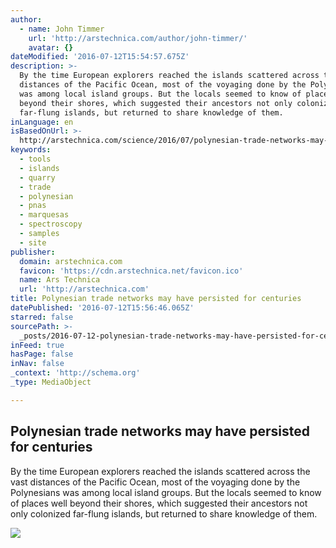 ```yaml
---
author:
  - name: John Timmer
    url: 'http://arstechnica.com/author/john-timmer/'
    avatar: {}
dateModified: '2016-07-12T15:54:57.675Z'
description: >-
  By the time European explorers reached the islands scattered across the vast
  distances of the Pacific Ocean, most of the voyaging done by the Polynesians
  was among local island groups. But the locals seemed to know of places well
  beyond their shores, which suggested their ancestors not only colonized
  far-flung islands, but returned to share knowledge of them.
inLanguage: en
isBasedOnUrl: >-
  http://arstechnica.com/science/2016/07/polynesian-trade-networks-may-have-persisted-for-centuries/
keywords:
  - tools
  - islands
  - quarry
  - trade
  - polynesian
  - pnas
  - marquesas
  - spectroscopy
  - samples
  - site
publisher:
  domain: arstechnica.com
  favicon: 'https://cdn.arstechnica.net/favicon.ico'
  name: Ars Technica
  url: 'http://arstechnica.com'
title: Polynesian trade networks may have persisted for centuries
datePublished: '2016-07-12T15:56:46.065Z'
starred: false
sourcePath: >-
  _posts/2016-07-12-polynesian-trade-networks-may-have-persisted-for-centuries.md
inFeed: true
hasPage: false
inNav: false
_context: 'http://schema.org'
_type: MediaObject

---
```

<article style=""><h1>Polynesian trade networks may have persisted for centuries</h1><p>By the time European explorers reached the islands scattered across the vast distances of the Pacific Ocean, most of the voyaging done by the Polynesians was among local island groups. But the locals seemed to know of places well beyond their shores, which suggested their ancestors not only colonized far-flung islands, but returned to share knowledge of them.</p><img src="http://cdn.arstechnica.net/wp-content/uploads/2016/07/hokulea_circa_1975-640x314.jpg" /></article>